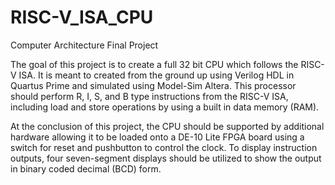 # RISC-V_ISA_CPU
Computer Architecture Final Project

The goal of this project is to create a full 32 bit CPU which follows the RISC-V ISA. It is meant to created from the ground up using Verilog HDL in Quartus Prime and simulated using Model-Sim Altera. This processor should perform R, I, S, and B type instructions from the RISC-V ISA, including load and store operations by using a built in data memory (RAM).

At the conclusion of this project, the CPU should be supported by additional hardware allowing it to be loaded onto a DE-10 Lite FPGA board using a switch for reset and pushbutton to control the clock. To display instruction outputs, four seven-segment displays should be utilized to show the output in binary coded decimal (BCD) form.
